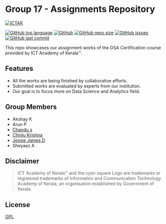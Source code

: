 # Group 17 - Assignments Repository

[![ICTAK](https://telegra.ph/file/b46bdccfc5b3715a88c35.png)](https://ictkerala.org/)

[![GitHub top language](https://img.shields.io/github/languages/top/FlareWings/Group-Assignments?color=green&style=flat-square)](https://github.com/FlareWings/Group-Assignments) [![GitHub](https://img.shields.io/github/license/FlareWings/Group-Assignments?color=blue&style=flat-square)](https://github.com/FlareWings/Group-Assignments/blob/main/LICENSE) [![GitHub repo size](https://img.shields.io/github/repo-size/FlareWings/Group-Assignments?color=yellow&style=flat-square)](https://github.com/FlareWings/Group-Assignments) [![GitHub issues](https://img.shields.io/github/issues/FlareWings/Group-Assignments?color=red&style=flat-square)](https://github.com/FlareWings/Group-Assignments/issues) [![GitHub last commit](https://img.shields.io/github/last-commit/FlareWings/Group-Assignments?color=9cf&style=flat-square)](https://github.com/FlareWings/Group-Assignments)

This repo showcases our assignment works of the DSA Certification course provided by ICT Academy of Kerala™.

## Features

- All the works are being finished by collaborative efforts.
- Submitted works are evaluated by experts from our institution.
- Our goal is to focus more on Data Science and Analytics field.

## Group Members

- Akshay K
- Arun P
- [Chandu s](https://github.com/FlareWings)
- [Chinju Krishna](https://github.com/krishnachinchu)
- [Jessie James D](https://github.com/jessiejamesd)
- Sheyaaz A

## Disclaimer

> ICT Academy of Kerala™ and the cyan square Logo 
> are trademarks or registered trademarks of Information and Communication Technology Academy of Kerala, 
> an organisation established by Government of Kerala.

## License
[GPL](https://choosealicense.com/licenses/gpl-3.0/)
